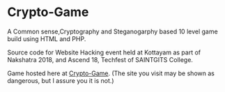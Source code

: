 

# Crypto-Game

A Common sense,Cryptography and Steganogarphy based 10 level game build using HTML and PHP.

Source code for Website Hacking event held at Kottayam as part of Nakshatra 2018, and Ascend 18, Techfest of SAINTGITS College.


 Game hosted here at [Crypto-Game](https://wh-crypto-game.000webhostapp.com/odin/index.html). (The site you visit may be shown as dangerous, but I assure you it is not.)

